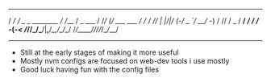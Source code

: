    ________                 __        ___      __  ____ __      
  / _/ / _ \_    ________ _/ /____   / _ \___ / /_/ _(_/ ___ ___
 / _/ / // | |/|/ (_-/ _ `/ __/ -_) / // / _ / __/ _/ / / -_(_-<
/_//_/\___/|__,__/___\_,_/\__/\__/ /____/\___\__/_//_/_/\__/___/

---
- Still at the early stages of making it more useful
- Mostly nvm configs are focused on web-dev tools i use mostly
- Good luck having fun with the config files
